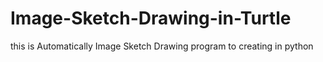 # Image-Sketch-Drawing-in-Turtle
this is Automatically Image Sketch Drawing program to creating in python
